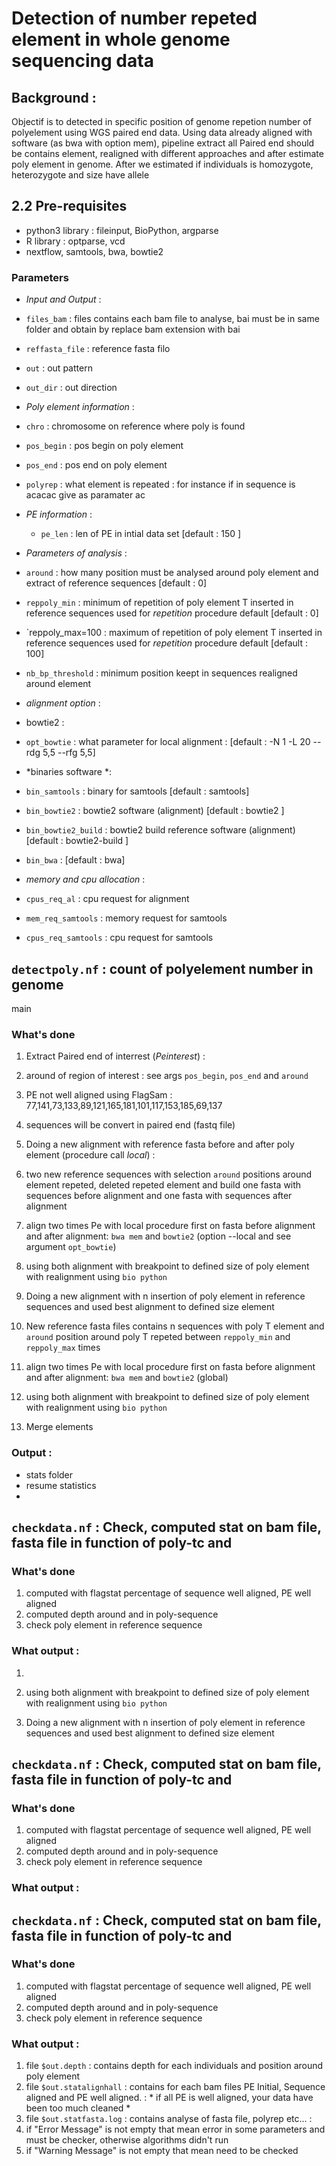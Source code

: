 # Detection of number repeted element in whole genome sequencing data

## Background : 
Objectif is to detected in  specific position of genome repetion number of polyelement using WGS paired end data. Using data already aligned with software (as bwa with option mem), pipeline extract all Paired end should be contains element, realigned with different approaches and after estimate poly element in genome. After we estimated if individuals is homozygote, heterozygote and size have allele

## 2.2 Pre-requisites
  * python3 library : fileinput, BioPython, argparse
  * R library : optparse, vcd
  * nextflow, samtools, bwa, bowtie2


### Parameters 
* *Input and Output* :
 * `files_bam` : files contains each bam file to analyse, bai must be in same folder and obtain by replace bam extension with bai
 * `reffasta_file` : reference fasta filo 
 * `out` : out pattern
 * `out_dir` : out direction 

* *Poly element information* :
 * `chro` : chromosome on reference where poly is found 
 * `pos_begin` : pos begin on poly element
 * `pos_end` : pos end on poly element
 * `polyrep` : what element is repeated : for instance if in sequence is acacac give as paramater ac 

* *PE information* :
  * `pe_len` : len of PE in intial data set [default : 150 ]

* *Parameters of analysis* :
 * `around` : how many position must be analysed around poly element and extract of reference sequences [default : 0]
 * `reppoly_min` : minimum of repetition of poly element T inserted in reference sequences used for _repetition_ procedure default [default : 0]
 * `reppoly_max=100 : maximum of repetition of poly element T inserted in reference sequences used for _repetition_ procedure default [default : 100]
 * `nb_bp_threshold` : minimum position keept in sequences realigned around element 

* *alignment option* :
 * bowtie2 : 
  * `opt_bowtie` : what parameter for local alignment : [default : -N 1 -L 20 --rdg 5,5 --rfg 5,5]

* *binaries software *:
 * `bin_samtools` : binary for samtools [default : samtools]
 * `bin_bowtie2`  : bowtie2 software (alignment) [default : bowtie2 ]
 * `bin_bowtie2_build`  : bowtie2 build reference software (alignment) [default : bowtie2-build ]
 * `bin_bwa` : [default : bwa]
* *memory and cpu allocation* :
 * `cpus_req_al` : cpu request for alignment 
 * `mem_req_samtools` : memory request for samtools 
 * `cpus_req_samtools` : cpu request for samtools

## `detectpoly.nf` : count of polyelement number in genome
main

### What's done
1. Extract Paired end of interrest (_Peinterest_) :
  1. around of region of interest : see args `pos_begin`, `pos_end` and `around`
  2. PE not well aligned using FlagSam : 77,141,73,133,89,121,165,181,101,117,153,185,69,137
  3. sequences will be convert in paired end (fastq file)

2. Doing a new alignment with reference fasta before and after poly element (procedure call _local_) :
  1. two new reference sequences with selection `around` positions around element repeted, deleted repeted element and build one fasta with sequences before alignment and one fasta with sequences after alignment
  2. align two times Pe with local procedure first on fasta before alignment and after alignment: `bwa mem` and `bowtie2` (option --local and see argument `opt_bowtie`)
  3. using both alignment with breakpoint to defined size of poly element with realignment using `bio python`

3. Doing a new alignment with n insertion of poly element in reference sequences and used best alignment to defined size element
  1. New reference fasta files contains n sequences with poly T element and `around` position around poly T repeted between `reppoly_min` and `reppoly_max` times
  2. align two times Pe with local procedure first on fasta before alignment and after alignment: `bwa mem` and `bowtie2` (global)
  3. using both alignment with breakpoint to defined size of poly element with realignment using `bio python`

4. Merge elements 

### Output :
  * stats folder
  * resume statistics 
  *

## `checkdata.nf` : Check, computed stat on bam file, fasta file in function of poly-tc and 
### What's done 
1. computed with flagstat percentage of sequence well aligned, PE well aligned
2. computed depth around and in poly-sequence
3. check poly element in reference sequence

### What output :
  1.
  3. using both alignment with breakpoint to defined size of poly element with realignment using `bio python`

3. Doing a new alignment with n insertion of poly element in reference sequences and used best alignment to defined size element

## `checkdata.nf` : Check, computed stat on bam file, fasta file in function of poly-tc and 
### What's done 
1. computed with flagstat percentage of sequence well aligned, PE well aligned
2. computed depth around and in poly-sequence
3. check poly element in reference sequence

### What output :

## `checkdata.nf` : Check, computed stat on bam file, fasta file in function of poly-tc and 
### What's done 
1. computed with flagstat percentage of sequence well aligned, PE well aligned
2. computed depth around and in poly-sequence
3. check poly element in reference sequence

### What output :
1. file `$out.depth` : contains depth for each individuals and position around  poly element
2. file `$out.statalignhall` : contains  for each bam files PE Initial, Sequence aligned and PE well aligned. : * if all PE is well aligned, your data have been too much cleaned *
3. file `$out.statfasta.log` : contains analyse of fasta file, polyrep etc...  : 
  1. if "Error Message" is not empty that mean error in some parameters and must be checker, otherwise algorithms didn't run
  2. if "Warning Message" is not empty that mean need to be checked

### 
